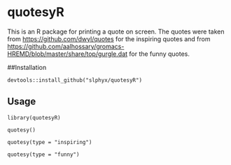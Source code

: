 # quotesyR

This is an R package for printing a quote on screen. The quotes were taken from https://github.com/dwyl/quotes for the inspiring quotes and from https://github.com/aalhossary/gromacs-HREMD/blob/master/share/top/gurgle.dat for the funny quotes.

##Installation

```
devtools::install_github("slphyx/quotesyR")
```

## Usage

```
library(quotesyR)

quotesy()

quotesy(type = "inspiring")

quotesy(type = "funny")
```
  
